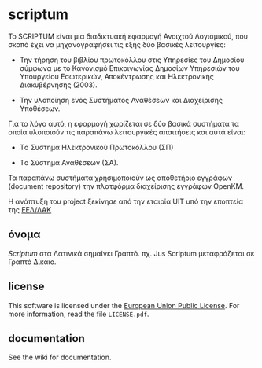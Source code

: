 scriptum
========

Το SCRIPTUM είναι μια διαδικτυακή εφαρμογή Ανοιχτού Λογισμικού, που σκοπό έχει να μηχανογραφήσει τις εξής δύο βασικές λειτουργίες:

* Την τήρηση του βιβλίου πρωτοκόλλου στις Υπηρεσίες του Δημοσίου σύμφωνα με το Κανονισμό Επικοινωνίας Δημοσίων Υπηρεσιών του Υπουργείου Εσωτερικών, Αποκέντρωσης και Ηλεκτρονικής Διακυβέρνησης (2003).

* Την υλοποίηση ενός Συστήματος Αναθέσεων και Διαχείρισης Υποθέσεων.

Για το λόγο αυτό, η εφαρμογή χωρίζεται σε δύο βασικά συστήματα τα οποία υλοποιούν τις παραπάνω λειτουργικές απαιτήσεις και αυτά είναι:

* Tο Συστημα Ηλεκτρονικού Πρωτοκόλλου (ΣΠ)

* Tο Σύστημα Αναθέσεων (ΣΑ).

Τα παραπάνω συστήματα χρησιμοποιούν ως αποθετήριο εγγράφων (document repository) την πλατφόρμα διαχείρισης εγγράφων OpenKM.

Η ανάπτυξη του project ξεκίνησε από την εταιρία UIT υπό την εποπτεία της [ΕΕΛ/ΛΑΚ ][eellak]

[eellak]: http://eellak.gr


όνομα
-----
_Scriptum_ στα Λατινικά σημαίνει Γραπτό.
πχ. Jus Scriptum μεταφράζεται σε Γραπτό Δίκαιο.


license
-------
This software is licensed under the [European Union Public License][EUPL]. For more
information, read the file ``LICENSE.pdf``.

[EUPL]: http://joinup.ec.europa.eu/software/page/eupl/licence-eupl


documentation
-------------
See the wiki for documentation.
